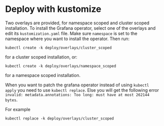# Deploy with kustomize

Two overlays are provided, for namespace scoped and cluster scoped installation.
To install the Grafana operator, select one of the overlays and edit its `kustomization.yaml` file.
Make sure `namespace` is set to the namespace where you want to install the operator.
Then run:

```shell
kubectl create -k deploy/overlays/cluster_scoped
```

for a cluster scoped installation, or:

```shell
kubectl create -k deploy/overlays/namespace_scoped
```

for a namespace scoped installation.

When you want to patch the grafana operator instead of using `kubectl apply` you need to use `kubectl replace`.
Else you will get the following error `invalid: metadata.annotations: Too long: must have at most 262144 bytes`.

For example

```shell
kubectl replace -k deploy/overlays/cluster_scoped
```
